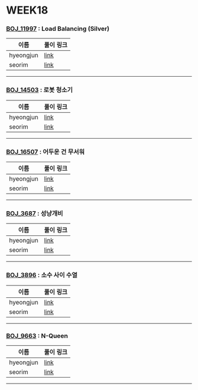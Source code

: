 # WEEK18

### [BOJ_11997](https://boj.kr/11997) : Load Balancing (Silver)

|이름|풀이 링크|
|--|--|
|hyeongjun| [link](BOJ_11997/hyeongjun.cpp)
|seorim| [link](BOJ_11997/seorim.py)
---


### [BOJ_14503](https://boj.kr/14503) : 로봇 청소기

|이름|풀이 링크|
|--|--|
|hyeongjun| [link](BOJ_14503/hyeongjun.cpp)
|seorim| [link](BOJ_14503/seorim.py)
---


### [BOJ_16507](https://boj.kr/16507) : 어두운 건 무서워

|이름|풀이 링크|
|--|--|
|hyeongjun| [link](BOJ_16507/hyeongjun.cpp)
|seorim| [link](BOJ_16507/seorim.py)
---


### [BOJ_3687](https://boj.kr/3687) : 성냥개비

|이름|풀이 링크|
|--|--|
|hyeongjun| [link](BOJ_3687/hyeongjun.cpp)
|seorim| [link](BOJ_3687/seorim.py)
---


### [BOJ_3896](https://boj.kr/3896) : 소수 사이 수열

|이름|풀이 링크|
|--|--|
|hyeongjun| [link](BOJ_3896/hyeongjun.cpp)
|seorim| [link](BOJ_3896/seorim.py)
---


### [BOJ_9663](https://boj.kr/9663) : N-Queen

|이름|풀이 링크|
|--|--|
|hyeongjun| [link](BOJ_9663/hyeongjun.cpp)
|seorim| [link](BOJ_9663/seorim.py)
---
